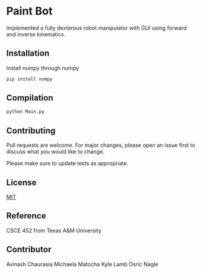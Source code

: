 # Paint Bot

Implemented a fully dexterous robot manipulator with GUI using forward and inverse kinematics.

## Installation

Install numpy through numpy

```bash
pip install numpy
```

## Compilation


```python
python Main.py
```

## Contributing
Pull requests are welcome. For major changes, please open an issue first to discuss what you would like to change.

Please make sure to update tests as appropriate.

## License
[MIT](https://choosealicense.com/licenses/mit/)

## Reference
CSCE 452 from Texas A&M University

## Contributor
Avinash Chaurasia
Michaela Matocha
Kyle Lamb
Osric Nagle
